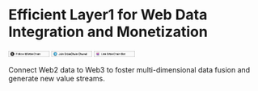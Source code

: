# Efficient Layer1 for Web Data Integration and Monetization

[<img src=https://github.com/erbieio/.github/blob/main/profile/erbiex.jpg width=16% height=30% />](https://twitter.com/ErbieChain)
[<img src=https://github.com/erbieio/.github/blob/main/profile/erbiechannel.jpg width=16% height=30% />](https://t.me/erbienews)
[<img src=https://github.com/erbieio/.github/blob/main/profile/erbiebot.jpg width=16% height=30% />](https://t.me/ErbieChainBot)

Connect Web2 data to Web3 to foster multi-dimensional data fusion and generate new value streams. 
